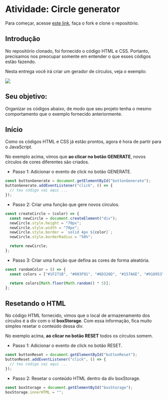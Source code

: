 # Atividade: Circle generator

Para começar, acesse [este link](https://gitlab.com/kenzie-academy-brasil/se/fe/getting-started-with-javascript/assessment-circle-generator), faça o fork e clone o repositório.

## Introdução

No repositório clonado, foi fornecido o código HTML e CSS. Portanto, precisamos nos preocupar somente em entender o que esses códigos estão fazendo.

Nesta entrega você irá criar um gerador de círculos, veja o exemplo:

![](https://files-kenzie-academy-brasil.s3.amazonaws.com/q1/sprint3/click_generator.gif)

## Seu objetivo:

Organizar os códigos abaixo, de modo que seu projeto tenha o mesmo comportamento que o exemplo fornecido anteriormente.

## Início

Como os códigos HTML e CSS já estão prontos, agora é hora de partir para o JavaScript.

No exemplo acima, vimos que **ao clicar no botão GENERATE**, novos círculos de cores diferentes são criados.

- Passo 1: Adicionar o evento de click no botão GENERATE.

```js
const buttonGenerate = document.getElementById("buttonGenerate");
buttonGenerate.addEventListener("click", () => {
  // teu código vai aqui ...
});
```

- Passo 2: Criar uma função que gere novos círculos.

```js
const createCircle = (color) => {
  const newCircle = document.createElement("div");
  newCircle.style.height = "70px";
  newCircle.style.width = "70px";
  newCircle.style.border = `solid 4px ${color}`;
  newCircle.style.borderRadius = "50%";

  return newCircle;
};
```

- Passo 3: Criar uma função que defina as cores de forma aleatória.

```js
const randomColor = () => {
  const colors = ["#1F271B", "#003F91", "#6D326D", "#157A6E", "#916953"];

  return colors[Math.floor(Math.random() * 5)];
};
```

## Resetando o HTML

No código HTML fornecido, vimos que o local de armazenamento dos círculos é a div com o id **boxStorage**. Com essa informação, fica muito simples resetar o conteúdo dessa div.

No exemplo acima, **ao clicar no botão RESET** todos os círculos somem.

- Passo 1: Adicionar o evento de click no botão RESET.

```js
const buttonReset = document.getElementById("buttonReset");
buttonReset.addEventListener("click", () => {
  // teu código vai aqui ...
});
```

- Passo 2: Resetar o conteúdo HTML dentro da div boxStorage.

```js
const boxStorage = document.getElementById("boxStorage");
boxStorage.innerHTML = "";
```
